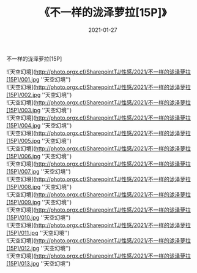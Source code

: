 ﻿---
layout: post
title:  《不一样的泷泽萝拉[15P]》
date:   2021-01-27
img: http://photo.orgx.cf/SharepointTJ/性感/2021/不一样的泷泽萝拉[15P]/000.jpg
categories: [美女, 性感, 泳衣]
---

不一样的泷泽萝拉[15P]



![天空幻境](http://photo.orgx.cf/SharepointTJ/性感/2021/不一样的泷泽萝拉[15P]/001.jpg ''天空幻境'') <br>
![天空幻境](http://photo.orgx.cf/SharepointTJ/性感/2021/不一样的泷泽萝拉[15P]/002.jpg ''天空幻境'') <br>
![天空幻境](http://photo.orgx.cf/SharepointTJ/性感/2021/不一样的泷泽萝拉[15P]/003.jpg ''天空幻境'') <br>
![天空幻境](http://photo.orgx.cf/SharepointTJ/性感/2021/不一样的泷泽萝拉[15P]/004.jpg ''天空幻境'') <br>
![天空幻境](http://photo.orgx.cf/SharepointTJ/性感/2021/不一样的泷泽萝拉[15P]/005.jpg ''天空幻境'') <br>
![天空幻境](http://photo.orgx.cf/SharepointTJ/性感/2021/不一样的泷泽萝拉[15P]/006.jpg ''天空幻境'') <br>
![天空幻境](http://photo.orgx.cf/SharepointTJ/性感/2021/不一样的泷泽萝拉[15P]/007.jpg ''天空幻境'') <br>
![天空幻境](http://photo.orgx.cf/SharepointTJ/性感/2021/不一样的泷泽萝拉[15P]/008.jpg ''天空幻境'') <br>
![天空幻境](http://photo.orgx.cf/SharepointTJ/性感/2021/不一样的泷泽萝拉[15P]/009.jpg ''天空幻境'') <br>
![天空幻境](http://photo.orgx.cf/SharepointTJ/性感/2021/不一样的泷泽萝拉[15P]/010.jpg ''天空幻境'') <br>
![天空幻境](http://photo.orgx.cf/SharepointTJ/性感/2021/不一样的泷泽萝拉[15P]/011.jpg ''天空幻境'') <br>
![天空幻境](http://photo.orgx.cf/SharepointTJ/性感/2021/不一样的泷泽萝拉[15P]/012.jpg ''天空幻境'') <br>
![天空幻境](http://photo.orgx.cf/SharepointTJ/性感/2021/不一样的泷泽萝拉[15P]/013.jpg ''天空幻境'') <br>